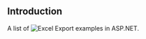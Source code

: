 ## Introduction
A list of ![Excel Export](https://harshmatharu.com/blog/excel-export-in-aspnet) examples in ASP.NET.
